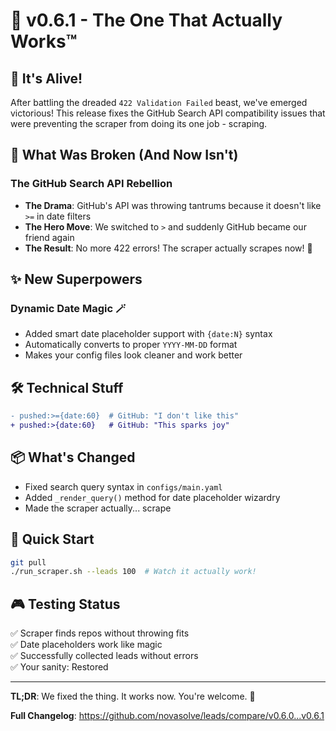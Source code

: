# 🚀 v0.6.1 - The One That Actually Works™

## 🎉 It's Alive!

After battling the dreaded `422 Validation Failed` beast, we've emerged victorious! This release fixes the GitHub Search API compatibility issues that were preventing the scraper from doing its one job - scraping.

## 🐛 What Was Broken (And Now Isn't)

### The GitHub Search API Rebellion 
- **The Drama**: GitHub's API was throwing tantrums because it doesn't like `>=` in date filters
- **The Hero Move**: We switched to `>` and suddenly GitHub became our friend again
- **The Result**: No more 422 errors! The scraper actually scrapes now! 🎊

## ✨ New Superpowers

### Dynamic Date Magic 🪄
- Added smart date placeholder support with `{date:N}` syntax
- Automatically converts to proper `YYYY-MM-DD` format
- Makes your config files look cleaner and work better

## 🛠️ Technical Stuff
```diff
- pushed:>={date:60}  # GitHub: "I don't like this"
+ pushed:>{date:60}   # GitHub: "This sparks joy"
```

## 📦 What's Changed
- Fixed search query syntax in `configs/main.yaml`
- Added `_render_query()` method for date placeholder wizardry
- Made the scraper actually... scrape

## 🚀 Quick Start
```bash
git pull
./run_scraper.sh --leads 100  # Watch it actually work!
```

## 🎮 Testing Status
✅ Scraper finds repos without throwing fits  
✅ Date placeholders work like magic  
✅ Successfully collected leads without errors  
✅ Your sanity: Restored  

---

**TL;DR**: We fixed the thing. It works now. You're welcome. 🎉

**Full Changelog**: https://github.com/novasolve/leads/compare/v0.6.0...v0.6.1